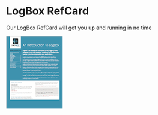 # LogBox RefCard

Our LogBox RefCard will get you up and running in no time

<a href="https://github.com/ColdBox/cbox-refcards/raw/master/LogBox/LogBox-Refcard.pdf"><img src="../images/logbox-refcard-150.png" ></a>